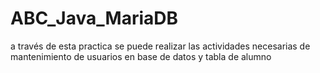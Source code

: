 # ABC_Java_MariaDB
a través de esta practica se puede realizar las actividades necesarias de mantenimiento de usuarios en base de datos y tabla de alumno
